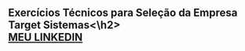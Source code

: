 <h2>Exercícios Técnicos para Seleção da Empresa Target Sistemas<\h2><br>
<a href="https://www.linkedin.com/in/miguel-galv%C3%A3o-080b2928b/">MEU LINKEDIN</a>
